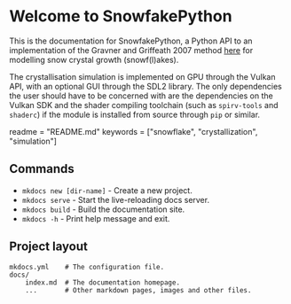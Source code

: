 # Welcome to SnowfakePython

This is the documentation for SnowfakePython, a Python API to an implementation
of the Gravner and Griffeath 2007 method
[here](https://www.math.ucdavis.edu/~gravner/papers/h3l.pdf) for modelling snow
crystal growth (snowf(l)akes).

The crystallisation simulation is implemented on GPU through the Vulkan API,
with an optional GUI through the SDL2 library. The only dependencies the user
should have to be concerned with are the dependencies on the Vulkan SDK and the
shader compiling toolchain (such as `spirv-tools` and `shaderc`) if the
module is installed from source through `pip` or similar.

readme = "README.md"
keywords = ["snowflake", "crystallization", "simulation"]

## Commands

* `mkdocs new [dir-name]` - Create a new project.
* `mkdocs serve` - Start the live-reloading docs server.
* `mkdocs build` - Build the documentation site.
* `mkdocs -h` - Print help message and exit.

## Project layout

    mkdocs.yml    # The configuration file.
    docs/
        index.md  # The documentation homepage.
        ...       # Other markdown pages, images and other files.
